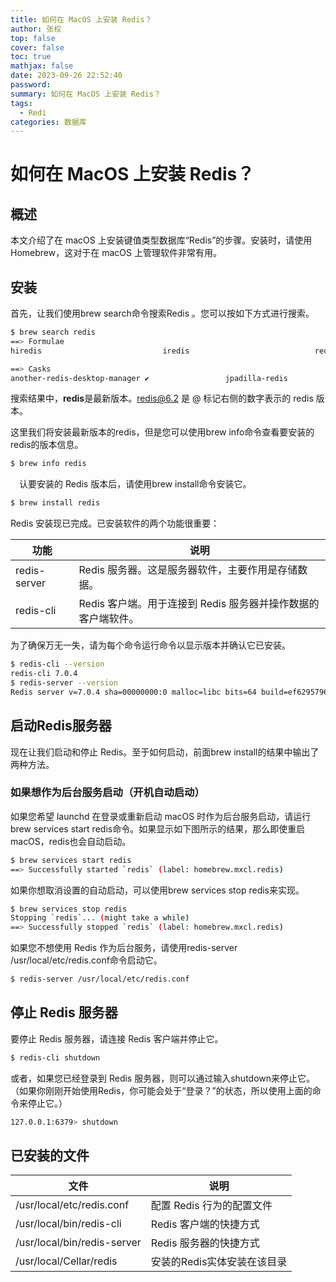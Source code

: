 ```yaml
---
title: 如何在 MacOS 上安装 Redis？
author: 张权
top: false
cover: false
toc: true
mathjax: false
date: 2023-09-26 22:52:40
password:
summary: 如何在 MacOS 上安装 Redis？
tags:
  - Redi
categories: 数据库
---
```

# 如何在 MacOS 上安装 Redis？

## 概述

本文介绍了在 macOS 上安装键值类型数据库“Redis”的步骤。安装时，请使用 Homebrew，这对于在 macOS 上管理软件非常有用。

## 安装

首先，让我们使用brew search命令搜索Redis 。您可以按如下方式进行搜索。

```bash
$ brew search redis
==> Formulae
hiredis                           iredis                            redis ✔                           redis-leveldb                     redis@6.2                         redir                             redo

==> Casks
another-redis-desktop-manager ✔                 jpadilla-redis                                  medis                                           redis-pro                                       redisinsight
```

搜索结果中，**redis**是最新版本。redis@6.2 是 @ 标记右侧的数字表示的 redis 版本。

这里我们将安装最新版本的redis，但是您可以使用brew info命令查看要安装的redis的版本信息。

```bash
$ brew info redis
```

　认要安装的 Redis 版本后，请使用brew install命令安装它。

```bash
$ brew install redis
```

Redis 安装现已完成。已安装软件的两个功能很重要：

| 功能         | 说明                                                         |
| ------------ | ------------------------------------------------------------ |
| redis-server | Redis 服务器。这是服务器软件，主要作用是存储数据。           |
| redis-cli    | Redis 客户端。用于连接到 Redis 服务器并操作数据的客户端软件。 |

为了确保万无一失，请为每个命令运行命令以显示版本并确认它已安装。

```bash
$ redis-cli --version
redis-cli 7.0.4
$ redis-server --version
Redis server v=7.0.4 sha=00000000:0 malloc=libc bits=64 build=ef6295796237ef48
```

## 启动Redis服务器

现在让我们启动和停止 Redis。至于如何启动，前面brew install的结果中输出了两种方法。

### 如果想作为后台服务启动（开机自动启动）

如果您希望 launchd 在登录或重新启动 macOS 时作为后台服务启动，请运行brew services start redis命令。如果显示如下图所示的结果，那么即使重启macOS，redis也会自动启动。

```bash
$ brew services start redis
==> Successfully started `redis` (label: homebrew.mxcl.redis)
```

如果你想取消设置的自动启动，可以使用brew services stop redis来实现。

```bash
$ brew services stop redis
Stopping `redis`... (might take a while)
==> Successfully stopped `redis` (label: homebrew.mxcl.redis)
```

如果您不想使用 Redis 作为后台服务，请使用redis-server /usr/local/etc/redis.conf命令启动它。

```bash
$ redis-server /usr/local/etc/redis.conf
```

## 停止 Redis 服务器

要停止 Redis 服务器，请连接 Redis 客户端并停止它。

```bash
$ redis-cli shutdown
```

或者，如果您已经登录到 Redis 服务器，则可以通过输入shutdown来停止它。（如果你刚刚开始使用Redis，你可能会处于“登录？”的状态，所以使用上面的命令来停止它。）

```bash
127.0.0.1:6379> shutdown
```

## 已安装的文件

| 文件                        | 说明                        |
| --------------------------- | --------------------------- |
| /usr/local/etc/redis.conf   | 配置 Redis 行为的配置文件   |
| /usr/local/bin/redis-cli    | Redis 客户端的快捷方式      |
| /usr/local/bin/redis-server | Redis 服务器的快捷方式      |
| /usr/local/Cellar/redis     | 安装的Redis实体安装在该目录 |
